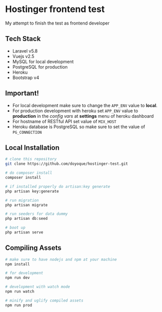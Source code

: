 # Hostinger frontend test

My attempt to finish the test as frontend developer

## Tech Stack

* Laravel v5.8
* Vuejs v2.5
* MySQL for local development
* PostgreSQL for production
* Heroku
* Bootstrap v4

## Important!

* For local development make sure to change the `APP_ENV` value to **local**.
* For production development with heroku set `APP_ENV` value to **production** in the _config vars_ at **settings** menu of heroku dashboard
* For hostname of RESTful API set value of `MIX_HOST`
* Heroku database is PostgreSQL so make sure to set the value of `PG_CONNECTION`

## Local Installation

```bash
# clone this repository
git clone https://github.com/doyoque/hostinger-test.git

# do composer install
composer install

# if installed properly do artisan:key generate
php artisan key:generate

# run migration
php artisan migrate

# run seeders for data dummy
php artisan db:seed

# boot up
php artisan serve
```

## Compiling Assets
```bash
# make sure to have nodejs and npm at your machine
npm install

# for development
npm run dev

# development with watch mode
npm run watch

# minify and uglify compiled assets
npm run prod
```
